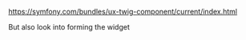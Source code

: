 https://symfony.com/bundles/ux-twig-component/current/index.html

But also look into forming the widget
